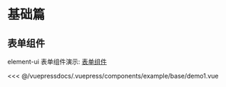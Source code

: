 # 基础篇

## 表单组件
element-ui 表单组件演示: [表单组件](https://element.eleme.io/#/zh-CN/component/radio)

<demo-block>
<example-base-demo1 slot="source"/>
 <<< @/vuepressdocs/.vuepress/components/example/base/demo1.vue
</demo-block>